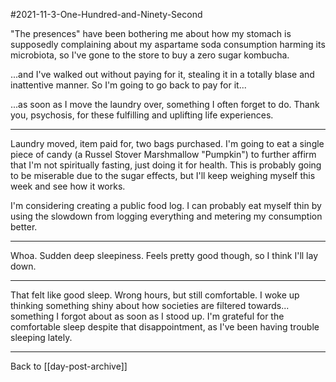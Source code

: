 #2021-11-3-One-Hundred-and-Ninety-Second

"The presences" have been bothering me about how my stomach is supposedly complaining about my aspartame soda consumption harming its microbiota, so I've gone to the store to buy a zero sugar kombucha.

...and I've walked out without paying for it, stealing it in a totally blase and inattentive manner.  So I'm going to go back to pay for it...

...as soon as I move the laundry over, something I often forget to do.  Thank you, psychosis, for these fulfilling and uplifting life experiences.

---
Laundry moved, item paid for, two bags purchased.  I'm going to eat a single piece of candy (a Russel Stover Marshmallow "Pumpkin") to further affirm that I'm not spiritually fasting, just doing it for health.  This is probably going to be miserable due to the sugar effects, but I'll keep weighing myself this week and see how it works.

I'm considering creating a public food log.  I can probably eat myself thin by using the slowdown from logging everything and metering my consumption better.

---
Whoa.  Sudden deep sleepiness.  Feels pretty good though, so I think I'll lay down.

---
That felt like good sleep.  Wrong hours, but still comfortable.  I woke up thinking something shiny about how societies are filtered towards... something I forgot about as soon as I stood up.  I'm grateful for the comfortable sleep despite that disappointment, as I've been having trouble sleeping lately.

---
Back to [[day-post-archive]]